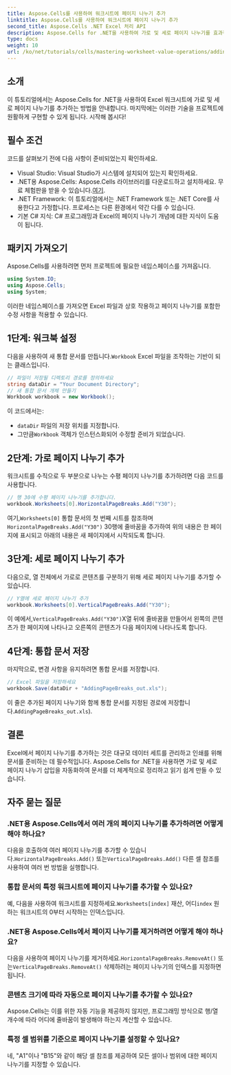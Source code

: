 ```yaml
---
title: Aspose.Cells를 사용하여 워크시트에 페이지 나누기 추가
linktitle: Aspose.Cells를 사용하여 워크시트에 페이지 나누기 추가
second_title: Aspose.Cells .NET Excel 처리 API
description: Aspose.Cells for .NET을 사용하여 가로 및 세로 페이지 나누기를 효과적으로 추가하여 Excel 워크시트를 개선하는 방법을 알아보세요. 이 포괄적인 가이드는 필요한 설정, 코딩 단계를 안내합니다.
type: docs
weight: 10
url: /ko/net/tutorials/cells/mastering-worksheet-value-operations/adding-page-breaks/
---
```

## 소개

이 튜토리얼에서는 Aspose.Cells for .NET을 사용하여 Excel 워크시트에 가로 및 세로 페이지 나누기를 추가하는 방법을 안내합니다. 마지막에는 이러한 기술을 프로젝트에 원활하게 구현할 수 있게 됩니다. 시작해 봅시다!

## 필수 조건
코드를 살펴보기 전에 다음 사항이 준비되었는지 확인하세요.
- Visual Studio: Visual Studio가 시스템에 설치되어 있는지 확인하세요.
-  .NET용 Aspose.Cells: Aspose.Cells 라이브러리를 다운로드하고 설치하세요. 무료 체험판을 받을 수 있습니다.[여기](https://releases.aspose.com/cells/net/).
- .NET Framework: 이 튜토리얼에서는 .NET Framework 또는 .NET Core를 사용한다고 가정합니다. 프로세스는 다른 환경에서 약간 다를 수 있습니다.
- 기본 C# 지식: C# 프로그래밍과 Excel의 페이지 나누기 개념에 대한 지식이 도움이 됩니다.

## 패키지 가져오기
Aspose.Cells를 사용하려면 먼저 프로젝트에 필요한 네임스페이스를 가져옵니다.

```csharp
using System.IO;
using Aspose.Cells;
using System;
```

이러한 네임스페이스를 가져오면 Excel 파일과 상호 작용하고 페이지 나누기를 포함한 수정 사항을 적용할 수 있습니다.

## 1단계: 워크북 설정
 다음을 사용하여 새 통합 문서를 만듭니다.`Workbook` Excel 파일을 조작하는 기반이 되는 클래스입니다.

```csharp
// 파일이 저장될 디렉토리 경로를 정의하세요
string dataDir = "Your Document Directory";
// 새 통합 문서 개체 만들기
Workbook workbook = new Workbook();
```
이 코드에서는:
- `dataDir` 파일의 저장 위치를 지정합니다.
-  그만큼`Workbook` 객체가 인스턴스화되어 수정할 준비가 되었습니다.

## 2단계: 가로 페이지 나누기 추가
워크시트를 수직으로 두 부분으로 나누는 수평 페이지 나누기를 추가하려면 다음 코드를 사용합니다.

```csharp
// 행 30에 수평 페이지 나누기를 추가합니다.
workbook.Worksheets[0].HorizontalPageBreaks.Add("Y30");
```
 여기,`Worksheets[0]` 통합 문서의 첫 번째 시트를 참조하며`HorizontalPageBreaks.Add("Y30")` 30행에 줄바꿈을 추가하여 위의 내용은 한 페이지에 표시되고 아래의 내용은 새 페이지에서 시작되도록 합니다.

## 3단계: 세로 페이지 나누기 추가
다음으로, 열 전체에서 가로로 콘텐츠를 구분하기 위해 세로 페이지 나누기를 추가할 수 있습니다.

```csharp
// Y열에 세로 페이지 나누기 추가
workbook.Worksheets[0].VerticalPageBreaks.Add("Y30");
```
 이 예에서,`VerticalPageBreaks.Add("Y30")`X열 뒤에 줄바꿈을 만들어서 왼쪽의 콘텐츠가 한 페이지에 나타나고 오른쪽의 콘텐츠가 다음 페이지에 나타나도록 합니다.

## 4단계: 통합 문서 저장
마지막으로, 변경 사항을 유지하려면 통합 문서를 저장합니다.

```csharp
// Excel 파일을 저장하세요
workbook.Save(dataDir + "AddingPageBreaks_out.xls");
```
이 줄은 추가된 페이지 나누기와 함께 통합 문서를 지정된 경로에 저장합니다.`AddingPageBreaks_out.xls`).

## 결론
Excel에서 페이지 나누기를 추가하는 것은 대규모 데이터 세트를 관리하고 인쇄를 위해 문서를 준비하는 데 필수적입니다. Aspose.Cells for .NET을 사용하면 가로 및 세로 페이지 나누기 삽입을 자동화하여 문서를 더 체계적으로 정리하고 읽기 쉽게 만들 수 있습니다.

## 자주 묻는 질문

### .NET용 Aspose.Cells에서 여러 개의 페이지 나누기를 추가하려면 어떻게 해야 하나요?
 다음을 호출하여 여러 페이지 나누기를 추가할 수 있습니다.`HorizontalPageBreaks.Add()` 또는`VerticalPageBreaks.Add()` 다른 셀 참조를 사용하여 여러 번 방법을 실행합니다.

### 통합 문서의 특정 워크시트에 페이지 나누기를 추가할 수 있나요?
 예, 다음을 사용하여 워크시트를 지정하세요.`Worksheets[index]` 재산, 어디`index` 원하는 워크시트의 0부터 시작하는 인덱스입니다.

### .NET용 Aspose.Cells에서 페이지 나누기를 제거하려면 어떻게 해야 하나요?
다음을 사용하여 페이지 나누기를 제거하세요.`HorizontalPageBreaks.RemoveAt()` 또는`VerticalPageBreaks.RemoveAt()` 삭제하려는 페이지 나누기의 인덱스를 지정하면 됩니다.

### 콘텐츠 크기에 따라 자동으로 페이지 나누기를 추가할 수 있나요?
Aspose.Cells는 이를 위한 자동 기능을 제공하지 않지만, 프로그래밍 방식으로 행/열 개수에 따라 어디에 줄바꿈이 발생해야 하는지 계산할 수 있습니다.

### 특정 셀 범위를 기준으로 페이지 나누기를 설정할 수 있나요?
네, "A1"이나 "B15"와 같이 해당 셀 참조를 제공하여 모든 셀이나 범위에 대한 페이지 나누기를 지정할 수 있습니다.